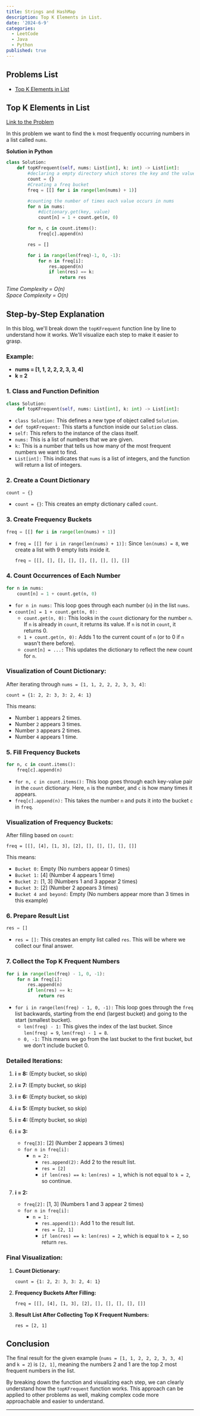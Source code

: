 ```yaml
---
title: Strings and HashMap
description: Top K Elements in List.
date: '2024-6-9'
categories:
  - LeetCode
  - Java
  - Python
published: true
---
```


## Problems List

- [Top K Elements in List](#top-k-elements-in-list)

## Top K Elements in List

[Link to the Problem](https://neetcode.io/problems/top-k-elements-in-list)

In this problem we want to find the `k` most frequently occurring numbers in a list called `nums`.


**Solution in Python**
```python
class Solution:
    def topKFrequent(self, nums: List[int], k: int) -> List[int]:
        #declaring a empty directory which stores the key and the value
        count = {}    
        #Creating a freq bucket
        freq = [[] for i in range(len(nums) + 1)]

        #counting the number of times each value occurs in nums 
        for n in nums:
            #dictionary.get(key, value)
            count[n] = 1 + count.get(n, 0)

        for n, c in count.items():
            freq[c].append(n)

        res = []

        for i in range(len(freq)-1, 0, -1):
            for n in freq[i]:
                res.append(n)
                if len(res) == k:
                    return res
```
*Time Complexity = O(n)* <br/>
*Space Complexity = O(n)*


## Step-by-Step Explanation

In this blog, we'll break down the `topKFrequent` function line by line to understand how it works. We'll visualize each step to make it easier to grasp.

### Example:
- **nums = [1, 1, 2, 2, 2, 3, 3, 4]**
- **k = 2**

### 1. Class and Function Definition

```python
class Solution:
    def topKFrequent(self, nums: List[int], k: int) -> List[int]:
```

- `class Solution:` This defines a new type of object called `Solution`.
- `def topKFrequent:` This starts a function inside our `Solution` class.
- `self:` This refers to the instance of the class itself.
- `nums:` This is a list of numbers that we are given.
- `k:` This is a number that tells us how many of the most frequent numbers we want to find.
- `List[int]:` This indicates that `nums` is a list of integers, and the function will return a list of integers.

### 2. Create a Count Dictionary

```python
count = {}
```

- `count = {}`: This creates an empty dictionary called `count`.

### 3. Create Frequency Buckets

```python
freq = [[] for i in range(len(nums) + 1)]
```

- `freq = [[] for i in range(len(nums) + 1)]:` Since `len(nums) = 8`, we create a list with 9 empty lists inside it.
  ```python
  freq = [[], [], [], [], [], [], [], [], []]
  ```

### 4. Count Occurrences of Each Number

```python
for n in nums:
    count[n] = 1 + count.get(n, 0)
```

- `for n in nums:` This loop goes through each number (`n`) in the list `nums`.
- `count[n] = 1 + count.get(n, 0):`
  - `count.get(n, 0):` This looks in the `count` dictionary for the number `n`. If `n` is already in `count`, it returns its value. If `n` is not in `count`, it returns 0.
  - `1 + count.get(n, 0):` Adds 1 to the current count of `n` (or to 0 if `n` wasn't there before).
  - `count[n] = ...:` This updates the dictionary to reflect the new count for `n`.

### Visualization of Count Dictionary:

After iterating through `nums = [1, 1, 2, 2, 2, 3, 3, 4]`:
```
count = {1: 2, 2: 3, 3: 2, 4: 1}
```
This means:
- Number `1` appears 2 times.
- Number `2` appears 3 times.
- Number `3` appears 2 times.
- Number `4` appears 1 time.

### 5. Fill Frequency Buckets

```python
for n, c in count.items():
    freq[c].append(n)
```

- `for n, c in count.items():` This loop goes through each key-value pair in the `count` dictionary. Here, `n` is the number, and `c` is how many times it appears.
- `freq[c].append(n):` This takes the number `n` and puts it into the bucket `c` in `freq`.

### Visualization of Frequency Buckets:

After filling based on `count`:
```
freq = [[], [4], [1, 3], [2], [], [], [], [], []]
```
This means:
- `Bucket 0:` Empty (No numbers appear 0 times)
- `Bucket 1:` [4] (Number 4 appears 1 time)
- `Bucket 2:` [1, 3] (Numbers 1 and 3 appear 2 times)
- `Bucket 3:` [2] (Number 2 appears 3 times)
- `Bucket 4 and beyond:` Empty (No numbers appear more than 3 times in this example)

### 6. Prepare Result List

```python
res = []
```

- `res = []:` This creates an empty list called `res`. This will be where we collect our final answer.

### 7. Collect the Top K Frequent Numbers

```python
for i in range(len(freq) - 1, 0, -1):
    for n in freq[i]:
        res.append(n)
        if len(res) == k:
            return res
```

- `for i in range(len(freq) - 1, 0, -1):` This loop goes through the `freq` list backwards, starting from the end (largest bucket) and going to the start (smallest bucket).
  - `len(freq) - 1:` This gives the index of the last bucket. Since `len(freq) = 9`, `len(freq) - 1 = 8`.
  - `0, -1:` This means we go from the last bucket to the first bucket, but we don't include bucket 0.

### Detailed Iterations:

1. **i = 8:** (Empty bucket, so skip)
2. **i = 7:** (Empty bucket, so skip)
3. **i = 6:** (Empty bucket, so skip)
4. **i = 5:** (Empty bucket, so skip)
5. **i = 4:** (Empty bucket, so skip)
6. **i = 3:** 
   - `freq[3]:` [2] (Number 2 appears 3 times)
   - `for n in freq[i]:`
     - `n = 2:` 
       - `res.append(2):` Add 2 to the result list.
       - `res = [2]`
       - `if len(res) == k:` `len(res) = 1`, which is not equal to `k = 2`, so continue.

7. **i = 2:** 
   - `freq[2]:` [1, 3] (Numbers 1 and 3 appear 2 times)
   - `for n in freq[i]:`
     - `n = 1:` 
       - `res.append(1):` Add 1 to the result list.
       - `res = [2, 1]`
       - `if len(res) == k:` `len(res) = 2`, which is equal to `k = 2`, so return `res`.

### Final Visualization:

1. **Count Dictionary:**
   ```
   count = {1: 2, 2: 3, 3: 2, 4: 1}
   ```

2. **Frequency Buckets After Filling:**
   ```
   freq = [[], [4], [1, 3], [2], [], [], [], [], []]
   ```

3. **Result List After Collecting Top K Frequent Numbers:**
   ```
   res = [2, 1]
   ```

## Conclusion

The final result for the given example (`nums = [1, 1, 2, 2, 2, 3, 3, 4]` and `k = 2`) is `[2, 1]`, meaning the numbers 2 and 1 are the top 2 most frequent numbers in the list.

By breaking down the function and visualizing each step, we can clearly understand how the `topKFrequent` function works. This approach can be applied to other problems as well, making complex code more approachable and easier to understand.

-----
